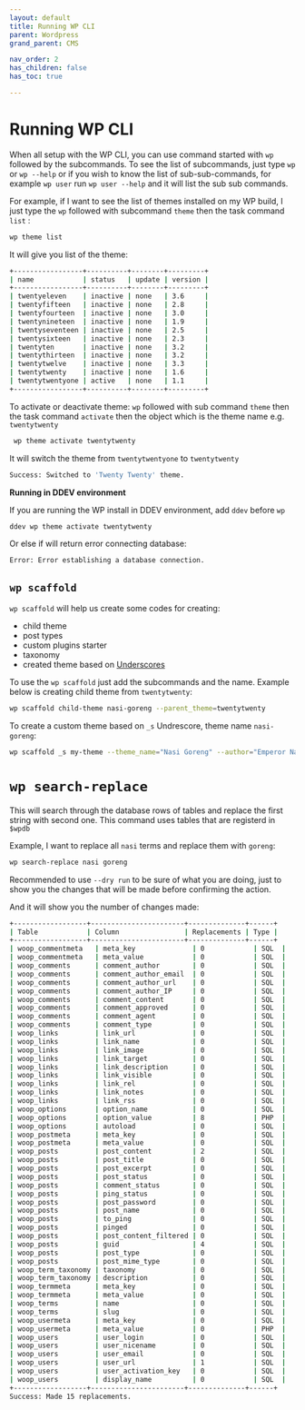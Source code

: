 ```yaml
---
layout: default
title: Running WP CLI
parent: Wordpress
grand_parent: CMS

nav_order: 2
has_children: false
has_toc: true

---
```


# Running WP CLI

When all setup with the WP CLI, you can use command started with `wp` followed by the subcommands. To see the list of subcommands, just type `wp` or `wp --help` or if you wish to know the list of sub-sub-commands, for example `wp user` run `wp user --help` and it will list the sub sub commands.


For example, if I want to see the list of themes installed on my WP build, I just type the `wp` followed with subcommand `theme` then the task command `list` :

```bash
wp theme list
```

It will give you list of the theme:
```bash
+-----------------+----------+--------+---------+
| name            | status   | update | version |
+-----------------+----------+--------+---------+
| twentyeleven    | inactive | none   | 3.6     |
| twentyfifteen   | inactive | none   | 2.8     |
| twentyfourteen  | inactive | none   | 3.0     |
| twentynineteen  | inactive | none   | 1.9     |
| twentyseventeen | inactive | none   | 2.5     |
| twentysixteen   | inactive | none   | 2.3     |
| twentyten       | inactive | none   | 3.2     |
| twentythirteen  | inactive | none   | 3.2     |
| twentytwelve    | inactive | none   | 3.3     |
| twentytwenty    | inactive | none   | 1.6     |
| twentytwentyone | active   | none   | 1.1     |
+-----------------+----------+--------+---------+
```

To activate or deactivate theme: `wp` followed with sub command `theme` then the task command  `activate` then the object which is the theme name e.g. `twentytwenty`

```bash
 wp theme activate twentytwenty 
```

It will switch the theme from `twentytwentyone` to `twentytwenty`

```bash
Success: Switched to 'Twenty Twenty' theme.
```

**Running in DDEV environment**

If you are running the WP install in DDEV environment, add `ddev` before `wp`

```bash
ddev wp theme activate twentytwenty
```

Or else if will return error connecting database:
```bash
Error: Error establishing a database connection.
```

## `wp scaffold`

`wp scaffold` will help us create some codes for creating:
* child theme
* post types
* custom plugins starter
* taxonomy
* created theme based on [Underscores](https://underscores.me/)

To use the `wp scaffold` just add the subcommands and the name. Example below is creating child theme from `twentytwenty`:

```bash
wp scaffold child-theme nasi-goreng --parent_theme=twentytwenty
```

To create a custom theme based on `_s` Undrescore, theme name `nasi-goreng`:
```bash
wp scaffold _s my-theme --theme_name="Nasi Goreng" --author="Emperor Nasi Goreng"
```

# `wp search-replace` 

This will search through the database rows of tables and replace the first string with second one. This command uses tables that are registerd in `$wpdb` 

Example, I want to replace all `nasi` terms and replace them with `goreng`:
```bash
wp search-replace nasi goreng
```

Recommended to use `--dry run` to be sure of what you are doing, just to show you the changes that will be made before confirming the action.

And it will show you the number of changes made:
```bash
+------------------+-----------------------+--------------+------+
| Table            | Column                | Replacements | Type |
+------------------+-----------------------+--------------+------+
| woop_commentmeta   | meta_key              | 0            | SQL  |
| woop_commentmeta   | meta_value            | 0            | SQL  |
| woop_comments      | comment_author        | 0            | SQL  |
| woop_comments      | comment_author_email  | 0            | SQL  |
| woop_comments      | comment_author_url    | 0            | SQL  |
| woop_comments      | comment_author_IP     | 0            | SQL  |
| woop_comments      | comment_content       | 0            | SQL  |
| woop_comments      | comment_approved      | 0            | SQL  |
| woop_comments      | comment_agent         | 0            | SQL  |
| woop_comments      | comment_type          | 0            | SQL  |
| woop_links         | link_url              | 0            | SQL  |
| woop_links         | link_name             | 0            | SQL  |
| woop_links         | link_image            | 0            | SQL  |
| woop_links         | link_target           | 0            | SQL  |
| woop_links         | link_description      | 0            | SQL  |
| woop_links         | link_visible          | 0            | SQL  |
| woop_links         | link_rel              | 0            | SQL  |
| woop_links         | link_notes            | 0            | SQL  |
| woop_links         | link_rss              | 0            | SQL  |
| woop_options       | option_name           | 0            | SQL  |
| woop_options       | option_value          | 8            | PHP  |
| woop_options       | autoload              | 0            | SQL  |
| woop_postmeta      | meta_key              | 0            | SQL  |
| woop_postmeta      | meta_value            | 0            | SQL  |
| woop_posts         | post_content          | 2            | SQL  |
| woop_posts         | post_title            | 0            | SQL  |
| woop_posts         | post_excerpt          | 0            | SQL  |
| woop_posts         | post_status           | 0            | SQL  |
| woop_posts         | comment_status        | 0            | SQL  |
| woop_posts         | ping_status           | 0            | SQL  |
| woop_posts         | post_password         | 0            | SQL  |
| woop_posts         | post_name             | 0            | SQL  |
| woop_posts         | to_ping               | 0            | SQL  |
| woop_posts         | pinged                | 0            | SQL  |
| woop_posts         | post_content_filtered | 0            | SQL  |
| woop_posts         | guid                  | 4            | SQL  |
| woop_posts         | post_type             | 0            | SQL  |
| woop_posts         | post_mime_type        | 0            | SQL  |
| woop_term_taxonomy | taxonomy              | 0            | SQL  |
| woop_term_taxonomy | description           | 0            | SQL  |
| woop_termmeta      | meta_key              | 0            | SQL  |
| woop_termmeta      | meta_value            | 0            | SQL  |
| woop_terms         | name                  | 0            | SQL  |
| woop_terms         | slug                  | 0            | SQL  |
| woop_usermeta      | meta_key              | 0            | SQL  |
| woop_usermeta      | meta_value            | 0            | PHP  |
| woop_users         | user_login            | 0            | SQL  |
| woop_users         | user_nicename         | 0            | SQL  |
| woop_users         | user_email            | 0            | SQL  |
| woop_users         | user_url              | 1            | SQL  |
| woop_users         | user_activation_key   | 0            | SQL  |
| woop_users         | display_name          | 0            | SQL  |
+------------------+-----------------------+--------------+------+
Success: Made 15 replacements.
```

